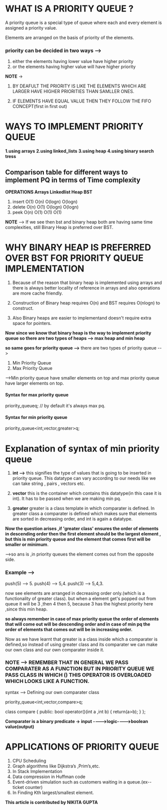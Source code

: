 # WHAT IS A PRIORITY QUEUE ?

A priority queue is a special type of queue where each and every element is assigned a priority value.

Elements are arranged on the basis of priority of the elements.

### priority can be decided in two ways -->  

1) either the elements having lower value have higher priority
2) or the elements having higher value will have higher priority
   
**NOTE** -> 

1) BY DEAFULT THE PRIORITY IS LIKE THE ELEMENTS WHICH ARE LARGER HAVE HIGHER PRIORITIES THAN SAMLLER ONES.
   
2) IF ELEMENTS HAVE EQUAL VALUE THEN THEY FOLLOW THE FIFO CONCEPT(first in first out)
   
# WAYS TO IMPLEMENT PRIORITY QUEUE

**1.using arrays**
**2.using linked_lists**
**3.using heap**
**4.using binary search tress**

## Comparison table for different ways to implement PQ in terms of Time complexity

**OPERATIONS      Arrays       Linkedlist       Heap        BST**
 
1) insert         O(1)            O(n)           O(logn)     O(logn)
2) delete         O(n)            O(1)           O(logn)     O(logn)
3) peek           O(n)            O(1)           O(1)        O(1)
   
**NOTE** -->  If we see then bst and binary heap both are having same time complexities, still Binary Heap is preferred over BST.

# WHY BINARY HEAP IS PREFERRED OVER BST FOR PRIORITY QUEUE IMPLEMENTATION

1) Because of the reason that binary heap is implemented using arrays and there is always better locality of reference in arrays and also operations are more cache friendly.

2) Construction of Binary heap requires O(n) and BST requires O(nlogn) to construct.

3) Also Binary heaps are easier to implementand doesn't require extra space for pointers.

**Now since we know that binary heap is the way to implement priority queue so there are two types of heaps --> max heap and min heap**

**so same goes for priority queue -->**
there are two types of priority queue --> 
1) Min Priority Queue
2) Max Priority Queue

-->Min priority queue have smaller elements on top and max priority queue have larger elements on top.

#### Syntax for max priority queue

priority_queue<int>q;   // by default it's always max pq.

#### Syntax for min priority queue

priority_queue<int,vector<int>,greater<int>>q;

# Explanation of syntax of min priority queue

1) **int -->**   this signifies the type of values that is going to be inserted in priority queue. This datatype can vary according to our needs like we can take string , pairs , vectors etc.

2) **vector<int>**  this is the container which contains this datatype(in this case it is int). It has to be passed when we are making min pq.

3) **greater<int>**  greater is a class template in which comparater is defined.
   In greater class a comparater is defined which makes sure that elements are sorted in decreasing order, and int is again a datatype.

**Now the question arises ,if 'greater class' ensures the order of elements in descending order then the first element should be the largest element , but this is min priority queue and the element that comes first will be smaller or minimum**.

-->so ans is ,in priority queues the element comes out from the opposite side.

### Example -->

push(5)  -->  5.
push(4)  -->  5,4.
push(3)  -->  5,4,3.

now see elements are arranged in decreasing order only.(which is a functionality of greater class).
but when a element get's popped out from queue it will be 3 ,then 4 then 5, because 3 has the highest priority here ,since this min heap.

**so always remember in case of max priority queue the order of elements that will come out will be descending order and in case of min pq the order of elements that comes out will be in increasing order.**

Now as we have learnt that greater is a class inside which a comparater is defined,so instead of using greater class and its comparater we can make our own class and our own comparater inside it.

### NOTE --> REMEMBER THAT IN GENERAL WE PASS COMPARATER AS A FUNCTION BUT IN PRIORITY QUEUE WE PASS CLASS IN WHICH () THIS OPERATOR IS OVERLOADED WHICH LOOKS LIKE A FUNCTION.

syntax --> Defining our own comparater class

priority_queue<int,vector<int>,compare<int>>q;
                  

class compare
{
    public:
         bool operator()(int a ,int b)
         {
            return(a>b);
         }
};

**Comparater is a binary predicate ->  input ---->logic---->boolean value(output)**

# APPLICATIONS OF PRIORITY QUEUE

1) CPU Scheduling
2) Graph algorithms like Dijkstra’s ,Prim’s,etc.
3) In Stack Implementation
4) Data compression in Huffman code
5) Event-driven simulation such as customers waiting in a queue.(ex--ticket counter)
6) In Finding Kth largest/smallest element.


**This article is contributed by NIKITA GUPTA**













